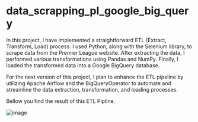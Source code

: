 ﻿# data_scrapping_pl_google_big_query
 
In this project, I have implemented a straightforward ETL (Extract, Transform, Load) process. I used Python, along with the Selenium library, to scrape data from the Premier League website. After extracting the data, I performed various transformations using Pandas and NumPy. Finally, I loaded the transformed data into a Google BigQuery database.

For the next version of this project, I plan to enhance the ETL pipeline by utilizing Apache Airflow and the BigQueryOperator to automate and streamline the data extraction, transformation, and loading processes.

Bellow you find the result of this ETL Pipline.
 
![image](https://github.com/hamza99-elback/data_scrapping_pl/assets/61594804/863c317b-935a-474d-b5c6-6306b64a405a)
